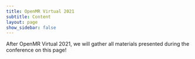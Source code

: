 ```yaml
---
title: OpenMR Virtual 2021
subtitle: Content
layout: page
show_sidebar: false
---
```


After OpenMR Virtual 2021, we will gather all materials presented during the conference on this page!
